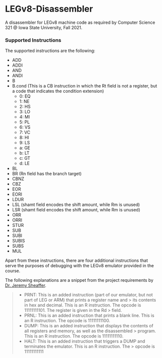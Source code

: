 # LEGv8-Disassembler

A disassembler for LEGv8 machine code as required by Computer Science 321 @ Iowa State University, Fall 2021.

### Supported Instructions

The supported instructions are the following:

* ADD
* ADDI
* AND
* ANDI
* B
* B.cond (This is a CB instruction in which the Rt field is not a register, but a code that indicates the condition
  extension)
	* 0: EQ
	* 1: NE
	* 2: HS
	* 3: LO
	* 4: MI
	* 5: PL
	* 6: VS
	* 7: VC
	* 8: HI
	* 9: LS
	* a: GE
	* b: LT
	* c: GT
	* d: LE
* BL
* BR (Rn field has the branch target)
* CBNZ
* CBZ
* EOR
* EORI
* LDUR
* LSL (shamt field encodes the shift amount, while Rm is unused)
* LSR (shamt field encodes the shift amount, while Rm is unused)
* ORR
* ORRI
* STUR
* SUB
* SUBI
* SUBIS
* SUBS
* MUL

Apart from these instructions, there are four additional instructions that serve the purposes of debugging with the
LEGv8 emulator provided in the course.

The following explanations are a snippet from the project requirements
by [Dr. Jeremy Sheaffer](https://www.cs.iastate.edu/sheaffer).

> * PRNT: This is an added instruction (part of our emulator, but not part of LEG or ARM) that prints a register name and
	> its contents in hex and decimal. This is an R instruction. The opcode is 11111111101. The register is given in the Rd
	> field.
> * PRNL: This is an added instruction that prints a blank line. This is an R instruction. The opcode is 11111111100.
> * DUMP: This is an added instruction that displays the contents of all registers and memory, as well as the disassembled
	> program. This is an R instruction. The opcode is 11111111110.
> * HALT: This is an added instruction that triggers a DUMP and terminates the emulator. This is an R instruction. The
	> opcode is 11111111111
